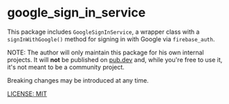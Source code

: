 # google_sign_in_service

This package includes `GoogleSignInService`, a wrapper class with a `signInWithGoogle()` method for signing in with Google via `firebase_auth`.

NOTE: The author will only maintain this package for his own internal projects. It will **not** be published on [pub.dev](https://pub.dev) and, while you're free to use it, it's not meant to be a community project.

Breaking changes may be introduced at any time.

[LICENSE: MIT](LICENSE)